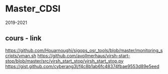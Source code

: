 # Master_CDSI
2019-2021


## cours - link
https://github.com/Houarnoughi/sigops_osr_tools/blob/master/monitoring_scripts/vman.sh
https://github.com/avollmerhaus/virsh-start-stop/blob/master/src/virsh_start_stop/virsh_start_stop.py
https://gist.github.com/cyberang3l/f4c8b1ab6fc48374fbae9553d89e5eed

